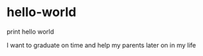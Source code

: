 # hello-world
print hello world

I want to graduate on time and help my parents later on in my life
